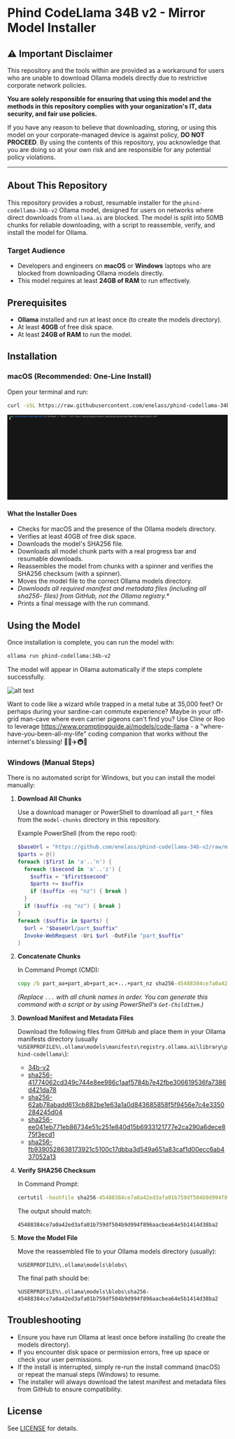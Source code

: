 # Phind CodeLlama 34B v2 - Mirror Model Installer

## ⚠️ Important Disclaimer

This repository and the tools within are provided as a workaround for users who are unable to download Ollama models directly due to restrictive corporate network policies.

**You are solely responsible for ensuring that using this model and the methods in this repository complies with your organization's IT, data security, and fair use policies.**

If you have any reason to believe that downloading, storing, or using this model on your corporate-managed device is against policy, **DO NOT PROCEED**. By using the contents of this repository, you acknowledge that you are doing so at your own risk and are responsible for any potential policy violations.

---

## About This Repository

This repository provides a robust, resumable installer for the `phind-codellama-34b-v2` Ollama model, designed for users on networks where direct downloads from `ollama.ai` are blocked. The model is split into 50MB chunks for reliable downloading, with a script to reassemble, verify, and install the model for Ollama.

### Target Audience

- Developers and engineers on **macOS** or **Windows** laptops who are blocked from downloading Ollama models directly.
- This model requires at least **24GB of RAM** to run effectively.

## Prerequisites

- **Ollama** installed and run at least once (to create the models directory).
- At least **40GB** of free disk space.
- At least **24GB of RAM** to run the model.

## Installation

### macOS (Recommended: One-Line Install)

Open your terminal and run:

```sh
curl -sSL https://raw.githubusercontent.com/enelass/phind-codellama-34b-v2/main/install.sh | bash
```

![alt text](<Download the model-medium.gif>)


#### What the Installer Does

- Checks for macOS and the presence of the Ollama models directory.
- Verifies at least 40GB of free disk space.
- Downloads the model's SHA256 file.
- Downloads all model chunk parts with a real progress bar and resumable downloads.
- Reassembles the model from chunks with a spinner and verifies the SHA256 checksum (with a spinner).
- Moves the model file to the correct Ollama models directory.
- **Downloads all required manifest and metadata files (including all sha256-* files) from GitHub, not the Ollama registry.**
- Prints a final message with the run command.


## Using the Model

Once installation is complete, you can run the model with:

```sh
ollama run phind-codellama:34b-v2
```

The model will appear in Ollama automatically if the steps complete successfully.

![alt text](<Running the model-small.gif>)

Want to code like a wizard while trapped in a metal tube at 35,000 feet? Or perhaps during your sardine-can commute experience? Maybe in your off-grid man-cave where even carrier pigeons can't find you?
Use Cline or Roo to leverage https://www.promptingguide.ai/models/code-llama - a "where-have-you-been-all-my-life" coding companion that works without the internet's blessing! 🧙‍♂️✈️🚇🏰

### Windows (Manual Steps)

There is no automated script for Windows, but you can install the model manually:

1. **Download All Chunks**

   Use a download manager or PowerShell to download all `part_*` files from the `model-chunks` directory in this repository.

   Example PowerShell (from the repo root):

   ```powershell
   $baseUrl = "https://github.com/enelass/phind-codellama-34b-v2/raw/main/model-chunks"
   $parts = @()
   foreach ($first in 'a'..'n') {
     foreach ($second in 'a'..'z') {
       $suffix = "$first$second"
       $parts += $suffix
       if ($suffix -eq "nz") { break }
     }
     if ($suffix -eq "nz") { break }
   }
   foreach ($suffix in $parts) {
     $url = "$baseUrl/part_$suffix"
     Invoke-WebRequest -Uri $url -OutFile "part_$suffix"
   }
   ```

2. **Concatenate Chunks**

   In Command Prompt (CMD):

   ```cmd
   copy /b part_aa+part_ab+part_ac+...+part_nz sha256-45488384ce7a0a42ed3afa01b759df504b9d994f896aacbea64e5b1414d38ba2
   ```

   *(Replace `...` with all chunk names in order. You can generate this command with a script or by using PowerShell's `Get-ChildItem`.)*

3. **Download Manifest and Metadata Files**

   Download the following files from GitHub and place them in your Ollama manifests directory (usually `%USERPROFILE%\.ollama\models\manifests\registry.ollama.ai\library\phind-codellama\`):

   - [34b-v2](https://raw.githubusercontent.com/Enelass/phind-codellama-34b-v2/refs/heads/main/34b-v2)
   - [sha256-41774062cd349c744e8ee986c1aaf5784b7e42fbe306619536fa7386d421da78](https://raw.githubusercontent.com/Enelass/phind-codellama-34b-v2/refs/heads/main/sha256-41774062cd349c744e8ee986c1aaf5784b7e42fbe306619536fa7386d421da78)
   - [sha256-62ab78abadd613cb882be1e63a1a0d843685858f5f9456e7c4e3350284245d04](https://raw.githubusercontent.com/Enelass/phind-codellama-34b-v2/refs/heads/main/sha256-62ab78abadd613cb882be1e63a1a0d843685858f5f9456e7c4e3350284245d04)
   - [sha256-ee041eb771eb86734e51c251e840d15b6933121777e2ca290a6dece875f3ecd1](https://raw.githubusercontent.com/Enelass/phind-codellama-34b-v2/refs/heads/main/sha256-ee041eb771eb86734e51c251e840d15b6933121777e2ca290a6dece875f3ecd1)
   - [sha256-fb9390528638173921c5100c17dbba3d549a651a83caf1d00ecc6ab437052a13](https://raw.githubusercontent.com/Enelass/phind-codellama-34b-v2/refs/heads/main/sha256-fb9390528638173921c5100c17dbba3d549a651a83caf1d00ecc6ab437052a13)

4. **Verify SHA256 Checksum**

   In Command Prompt:

   ```cmd
   certutil -hashfile sha256-45488384ce7a0a42ed3afa01b759df504b9d994f896aacbea64e5b1414d38ba2 SHA256
   ```

   The output should match:

   ```
   45488384ce7a0a42ed3afa01b759df504b9d994f896aacbea64e5b1414d38ba2
   ```

5. **Move the Model File**

   Move the reassembled file to your Ollama models directory (usually):

   ```
   %USERPROFILE%\.ollama\models\blobs\
   ```

   The final path should be:

   ```
   %USERPROFILE%\.ollama\models\blobs\sha256-45488384ce7a0a42ed3afa01b759df504b9d994f896aacbea64e5b1414d38ba2
   ```


## Troubleshooting

- Ensure you have run Ollama at least once before installing (to create the models directory).
- If you encounter disk space or permission errors, free up space or check your user permissions.
- If the install is interrupted, simply re-run the install command (macOS) or repeat the manual steps (Windows) to resume.
- The installer will always download the latest manifest and metadata files from GitHub to ensure compatibility.

## License

See [LICENSE](LICENSE) for details.
